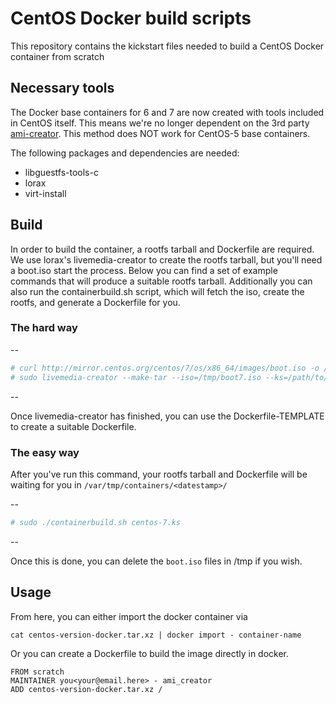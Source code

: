 CentOS Docker build scripts
===========================

This repository contains the kickstart files needed to build a CentOS Docker container from scratch

## Necessary tools

The Docker base containers for 6 and 7 are now created with tools included in CentOS itself. This means we're no longer dependent on the 3rd party [ami-creator](https://github.com/katzj/ami-creator).
This method does NOT work for CentOS-5 base containers.

The following packages and dependencies are needed:

 * libguestfs-tools-c
 * lorax
 * virt-install


## Build

In order to build the container, a rootfs tarball and Dockerfile are required.
We use lorax's livemedia-creator to create the rootfs tarball, but you'll need
a boot.iso start the process. Below you can find a set of example commands
that will produce a suitable rootfs tarball. Additionally you can also run the
containerbuild.sh script, which will fetch the iso, create the rootfs, and
generate a Dockerfile for you.

### The hard way
--
```bash
# curl http://mirror.centos.org/centos/7/os/x86_64/images/boot.iso -o /tmp/boot7.iso
# sudo livemedia-creator --make-tar --iso=/tmp/boot7.iso --ks=/path/to/centos-7.ks --image-name=centos-7-docker.tar.xz
```
--

Once livemedia-creator has finished, you can use the Dockerfile-TEMPLATE to
create a suitable Dockerfile.

### The easy way

After you've run this command, your rootfs tarball and Dockerfile will be
waiting for you in `/var/tmp/containers/<datestamp>/`

--
```bash
# sudo ./containerbuild.sh centos-7.ks
```
--

Once this is done, you can delete the `boot.iso` files in /tmp if you wish.


## Usage

From here, you can either import the docker container via

```
cat centos-version-docker.tar.xz | docker import - container-name
```

Or you can create a Dockerfile to build the image directly in docker.

```
FROM scratch
MAINTAINER you<your@email.here> - ami_creator
ADD centos-version-docker.tar.xz /
```
